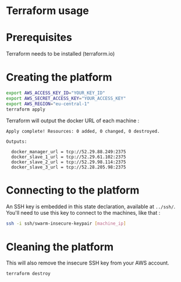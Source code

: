 Terraform usage
===============

# Prerequisites

Terraform needs to be installed (terraform.io)

# Creating the platform

```bash
export AWS_ACCESS_KEY_ID="YOUR_KEY_ID"
export AWS_SECRET_ACCESS_KEY="YOUR_ACCESS_KEY"
export AWS_REGION="eu-central-1"
terraform apply
```

Terraform will output the docker URL of each machine :

```
Apply complete! Resources: 0 added, 0 changed, 0 destroyed.

Outputs:

  docker_manager_url = tcp://52.29.88.249:2375
  docker_slave_1_url = tcp://52.29.61.102:2375
  docker_slave_2_url = tcp://52.29.98.114:2375
  docker_slave_3_url = tcp://52.28.205.98:2375
```

# Connecting to the platform

An SSH key is embedded in this state declaration, available at `../ssh/`.
You'll need to use this key to connect to the machines, like that :

```bash
ssh -i ssh/swarm-insecure-keypair [machine_ip]
```

# Cleaning the platform

This will also remove the insecure SSH key from your AWS account.

```
terraform destroy
```
